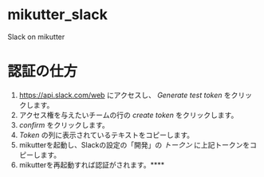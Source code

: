 # mikutter_slack
Slack on mikutter

# 認証の仕方
1. https://api.slack.com/web にアクセスし、 *Generate test token* をクリックします。
1. アクセス権を与えたいチームの行の *create token* をクリックします。
1. *confirm* をクリックします。
1. *Token* の列に表示されているテキストをコピーします。
1. mikutterを起動し、Slackの設定の「開発」の *トークン* に上記トークンをコピーします。
1. mikutterを再起動すれば認証がされます。****